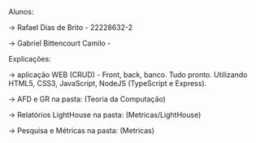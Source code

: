Alunos:

->  Rafael Dias de Brito - 22228632-2

->  Gabriel Bittencourt Camilo - 

Explicações:

->  aplicação WEB (CRUD) - Front, back, banco. Tudo pronto. Utilizando HTML5, CSS3, JavaScript, NodeJS (TypeScript e Express).

->  AFD e GR na pasta: (Teoria da Computação)

->  Relatórios LightHouse na pasta: (Metricas/LightHouse)

->  Pesquisa e Métricas na pasta: (Metricas)
